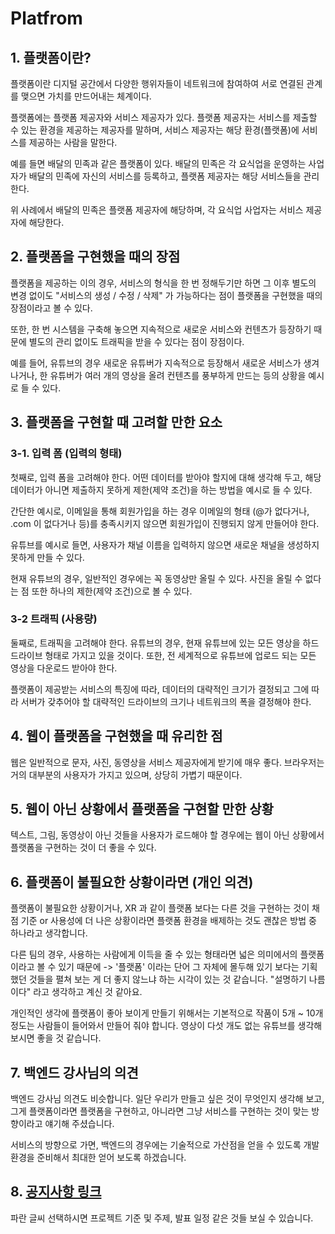 # Platfrom

## 1. 플랫폼이란?
플랫폼이란 디지털 공간에서 다양한 행위자들이 네트워크에 참여하여 서로 연결된 관계를 맺으면 가치를 만드어내는 체계이다.

플랫폼에는 플랫폼 제공자와 서비스 제공자가 있다. 플랫폼 제공자는 서비스를 제출할 수 있는 환경을 제공하는 제공자를 말하며, 서비스 제공자는 해당 환경(플랫폼)에 서비스를 제공하는 사람을 말한다.

예를 들면 배달의 민족과 같은 플랫폼이 있다. 배달의 민족은 각 요식업을 운영하는 사업자가 배달의 민족에 자신의 서비스를 등록하고, 플랫폼 제공자는 해당 서비스들을 관리한다.

위 사례에서 배달의 민족은 플랫폼 제공자에 해당하며, 각 요식업 사업자는 서비스 제공자에 해당한다.

## 2. 플랫폼을 구현했을 때의 장점
플랫폼을 제공하는 이의 경우, 서비스의 형식을 한 번 정해두기만 하면 그 이후 별도의 변경 없이도 "서비스의 생성 / 수정 / 삭제" 가 가능하다는 점이 플랫폼을 구현했을 때의 장점이라고 볼 수 있다.

또한, 한 번 시스템을 구축해 놓으면 지속적으로 새로운 서비스와 컨텐츠가 등장하기 때문에 별도의 관리 없이도 트래픽을 받을 수 있다는 점이 장점이다.

예를 들어, 유튜브의 경우 새로운 유튜버가 지속적으로 등장해서 새로운 서비스가 생겨나거나, 한 유튜버가 여러 개의 영상을 올려 컨텐츠를 풍부하게 만드는 등의 상황을 예시로 들 수 있다.

## 3. 플랫폼을 구현할 때 고려할 만한 요소

### 3-1. 입력 폼 (입력의 형태)
첫째로, 입력 폼을 고려해야 한다. 어떤 데이터를 받아야 할지에 대해 생각해 두고, 해당 데이터가 아니면 제출하지 못하게 제한(제약 조건)을 하는 방법을 예시로 들 수 있다.

간단한 예시로, 이메일을 통해 회원가입을 하는 경우 이메일의 형태 (@가 없다거나, .com 이 없다거나 등)를 충족시키지 않으면 회원가입이 진행되지 않게 만들어야 한다.

유튜브를 예시로 들면, 사용자가 채널 이름을 입력하지 않으면 새로운 채널을 생성하지 못하게 만들 수 있다.

현재 유튜브의 경우, 일반적인 경우에는 꼭 동영상만 올릴 수 있다. 사진을 올릴 수 없다는 점 또한 하나의 제한(제약 조건)으로 볼 수 있다.

### 3-2 트래픽 (사용량)
둘째로, 트래픽을 고려해야 한다. 유튜브의 경우, 현재 유튜브에 있는 모든 영상을 하드 드라이브 형태로 가지고 있을 것이다. 또한, 전 세계적으로 유튜브에 업로드 되는 모든 영상을 다운로드 받아야 한다.

플랫폼이 제공받는 서비스의 특징에 따라, 데이터의 대략적인 크기가 결정되고 그에 따라 서버가 갖추어야 할 대략적인 드라이브의 크기나 네트워크의 폭을 결정해야 한다.

## 4. 웹이 플랫폼을 구현했을 때 유리한 점
웹은 일반적으로 문자, 사진, 동영상을 서비스 제공자에게 받기에 매우 좋다. 브라우저는 거의 대부분의 사용자가 가지고 있으며, 상당히 가볍기 때문이다.

## 5. 웹이 아닌 상황에서 플랫폼을 구현할 만한 상황
텍스트, 그림, 동영상이 아닌 것들을 사용자가 로드해야 할 경우에는 웹이 아닌 상황에서 플랫폼을 구현하는 것이 더 좋을 수 있다.

## 6. 플랫폼이 불필요한 상황이라면 (개인 의견)
플랫폼이 불필요한 상황이거나, XR 과 같이 플랫폼 보다는 다른 것을 구현하는 것이 채점 기준 or 사용성에 더 나은 상황이라면 플랫폼 환경을 배제하는 것도 괜찮은 방법 중 하나라고 생각합니다.

다른 팀의 경우, 사용하는 사람에게 이득을 줄 수 있는 형태라면 넓은 의미에서의 플랫폼이라고 볼 수 있기 때문에 -> '플랫폼' 이라는 단어 그 자체에 몰두해 있기 보다는 기획했던 것들을 펼쳐 보는 게 더 좋지 않느냐 하는 시각이 있는 것 같습니다. "설명하기 나름이다" 라고 생각하고 계신 것 같아요.

개인적인 생각에 플랫폼이 좋아 보이게 만들기 위해서는 기본적으로 작품이 5개 ~ 10개 정도는 사람들이 들어와서 만들어 줘야 합니다. 영상이 다섯 개도 없는 유튜브를 생각해 보시면 좋을 것 같습니다.

## 7. 백엔드 강사님의 의견
백엔드 강사님 의견도 비슷합니다. 일단 우리가 만들고 싶은 것이 무엇인지 생각해 보고, 그게 플랫폼이라면 플랫폼을 구현하고, 아니라면 그냥 서비스를 구현하는 것이 맞는 방향이라고 얘기해 주셨습니다.

서비스의 방향으로 가면, 백엔드의 경우에는 기술적으로 가산점을 얻을 수 있도록 개발 환경을 준비해서 최대한 얻어 보도록 하겠습니다.

## 8. [공지사항 링크](https://mtvs.kr/user/customer/notice/view?bbsCd=BBS_00001&bbscCd=BBSC_01226)
파란 글씨 선택하시면 프로젝트 기준 및 주제, 발표 일정 같은 것들 보실 수 있습니다.